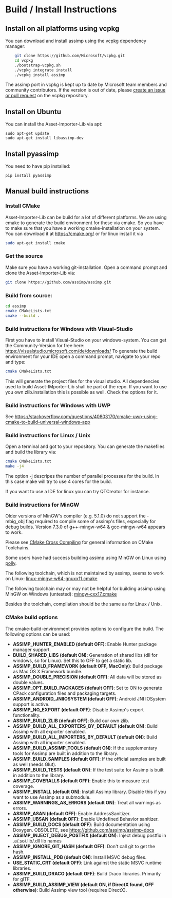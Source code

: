 # Build / Install Instructions

## Install on all platforms using vcpkg
You can download and install assimp using the [vcpkg](https://github.com/Microsoft/vcpkg/) dependency manager:
```bash
    git clone https://github.com/Microsoft/vcpkg.git
    cd vcpkg
    ./bootstrap-vcpkg.sh
    ./vcpkg integrate install
    ./vcpkg install assimp
```
The assimp port in vcpkg is kept up to date by Microsoft team members and community contributors. If the version is out of date, please [create an issue or pull request](https://github.com/Microsoft/vcpkg) on the vcpkg repository.

## Install on Ubuntu
You can install the Asset-Importer-Lib via apt:
```
sudo apt-get update
sudo apt-get install libassimp-dev
```

## Install pyassimp
You need to have pip installed:
```
pip install pyassimp
```

## Manual build instructions

### Install CMake
Asset-Importer-Lib can be build for a lot of different platforms. We are using cmake to generate the build environment for these via cmake. So you have to make sure that you have a working cmake-installation on your system. You can download it at https://cmake.org/ or for linux install it via
```bash
sudo apt-get install cmake
```

### Get the source
Make sure you have a working git-installation. Open a command prompt and clone the Asset-Importer-Lib via:
```bash
git clone https://github.com/assimp/assimp.git
```
### Build from source:
```bash
cd assimp
cmake CMakeLists.txt 
cmake --build .
```

### Build instructions for Windows with Visual-Studio

First you have to install Visual-Studio on your windows-system. You can get the Community-Version for free here: https://visualstudio.microsoft.com/de/downloads/
To generate the build environment for your IDE open a command prompt, navigate to your repo and type:
```bash
cmake CMakeLists.txt
```
This will generate the project files for the visual studio. All dependencies used to build Asset-IMporter-Lib shall be part of the repo. If you want to use you own zlib.installation this is possible as well. Check the options for it.

### Build instructions for Windows with UWP
See <https://stackoverflow.com/questions/40803170/cmake-uwp-using-cmake-to-build-universal-windows-app>

### Build instructions for Linux / Unix
Open a terminal and got to your repository. You can generate the makefiles and build the library via:

```bash
cmake CMakeLists.txt
make -j4
```
The option -j descripes the number of parallel processes for the build. In this case make will try to use 4 cores for the build.

If you want to use a IDE for linux you can try QTCreator for instance. 

### Build instructions for MinGW
 Older versions of MinGW's compiler (e.g. 5.1.0) do not support the -mbig_obj flag 
required to compile some of assimp's files, especially for debug builds.
Version 7.3.0 of g++-mingw-w64 & gcc-mingw-w64 appears to work.

Please see [CMake Cross Compiling](https://cmake.org/cmake/help/latest/manual/cmake-toolchains.7.html#cross-compiling) for general information on CMake Toolchains.

Some users have had success building assimp using MinGW on Linux using [polly](https://github.com/ruslo/polly/).

The following toolchain, which is not maintained by assimp, seems to work on Linux: [linux-mingw-w64-gnuxx11.cmake](https://github.com/ruslo/polly/blob/master/linux-mingw-w64-gnuxx11.cmake)

The following toolchain may or may not be helpful for building assimp using MinGW on Windows (untested):
 [mingw-cxx17.cmake](https://github.com/ruslo/polly/blob/master/mingw-cxx17.cmake)

Besides the toolchain, compilation should be the same as for Linux / Unix.

### CMake build options
The cmake-build-environment provides options to configure the build. The following options can be used:
- **ASSIMP_HUNTER_ENABLED (default OFF)**: Enable Hunter package manager support.
- **BUILD_SHARED_LIBS (default ON)**: Generation of shared libs (dll for windows, so for Linux). Set this to OFF to get a static lib.
- **ASSIMP_BUILD_FRAMEWORK (default OFF, MacOnly)**: Build package as Mac OS X Framework bundle.
- **ASSIMP_DOUBLE_PRECISION (default OFF)**: All data will be stored as double values.
- **ASSIMP_OPT_BUILD_PACKAGES (default OFF)**: Set to ON to generate CPack configuration files and packaging targets.
- **ASSIMP_ANDROID_JNIIOSYSTEM (default OFF)**: Android JNI IOSystem support is active.
- **ASSIMP_NO_EXPORT (default OFF)**: Disable Assimp's export functionality.
- **ASSIMP_BUILD_ZLIB (default OFF)**: Build our own zlib.
- **ASSIMP_BUILD_ALL_EXPORTERS_BY_DEFAULT (default ON)**: Build Assimp with all exporter senabled.
- **ASSIMP_BUILD_ALL_IMPORTERS_BY_DEFAULT (default ON)**: Build Assimp with all importer senabled.
- **ASSIMP_BUILD_ASSIMP_TOOLS (default ON)**: If the supplementary tools for Assimp are built in addition to the library.
- **ASSIMP_BUILD_SAMPLES (default OFF)**: If the official samples are built as well (needs Glut).
- **ASSIMP_BUILD_TESTS (default ON)**: If the test suite for Assimp is built in addition to the library.
- **ASSIMP_COVERALLS (default OFF)**: Enable this to measure test coverage.
- **ASSIMP_INSTALL (default ON)**: Install Assimp library. Disable this if you want to use Assimp as a submodule.
- **ASSIMP_WARNINGS_AS_ERRORS (default ON)**: Treat all warnings as errors.
- **ASSIMP_ASAN (default OFF)**: Enable AddressSanitizer.
- **ASSIMP_UBSAN (default OFF)**: Enable Undefined Behavior sanitizer.
- **ASSIMP_BUILD_DOCS (default OFF)**: Build documentation using Doxygen. OBSOLETE, see https://github.com/assimp/assimp-docs
- **ASSIMP_INJECT_DEBUG_POSTFIX (default ON)**: Inject debug postfix in .a/.so/.lib/.dll lib names
- **ASSIMP_IGNORE_GIT_HASH (default OFF)**: Don't call git to get the hash.
- **ASSIMP_INSTALL_PDB (default ON)**: Install MSVC debug files.
- **USE_STATIC_CRT (default OFF)**: Link against the static MSVC runtime libraries.
- **ASSIMP_BUILD_DRACO (default OFF)**: Build Draco libraries. Primarily for glTF.
- **ASSIMP_BUILD_ASSIMP_VIEW (default ON, if DirectX found, OFF otherwise)**: Build Assimp view tool (requires DirectX).
